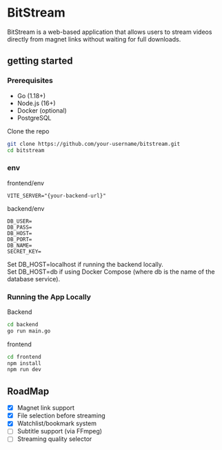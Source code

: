 # BitStream
BitStream is a web-based application that allows users to stream videos directly from magnet links without waiting for full downloads.

## getting started
### Prerequisites
- Go (1.18+)  
- Node.js (16+)  
- Docker (optional)  
- PostgreSQL  

Clone the repo
```bash
git clone https://github.com/your-username/bitstream.git
cd bitstream
```
### env
frontend/env
```
VITE_SERVER="{your-backend-url}"
```

backend/env
```
DB_USER=
DB_PASS=
DB_HOST=
DB_PORT=
DB_NAME=
SECRET_KEY=
```
Set DB_HOST=localhost if running the backend locally.  
Set DB_HOST=db if using Docker Compose (where db is the name of the database service).

### Running the App Locally
Backend
```bash
cd backend
go run main.go
```

frontend
```bash
cd frontend
npm install
npm run dev
```

## RoadMap
- [x] Magnet link support
- [x] File selection before streaming
- [x] Watchlist/bookmark system
- [ ] Subtitle support (via FFmpeg)
- [ ] Streaming quality selector
